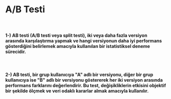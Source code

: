 # A/B Testi
<br>

#### 1-) AB testi (A/B testi veya split testi), iki veya daha fazla versiyon arasında karşılaştırma yapmak ve hangi versiyonun daha iyi performans gösterdiğini belirlemek amacıyla kullanılan bir istatistiksel deneme sürecidir.
<br>

#### 2-) AB testi, bir grup kullanıcıya "A" adlı bir versiyonu, diğer bir grup kullanıcıya ise "B" adlı bir versiyonu göstererek her iki versiyon arasında performans farklarını değerlendirir. Bu test, değişikliklerin etkisini objektif bir şekilde ölçmek ve veri odaklı kararlar almak amacıyla kullanılır.
